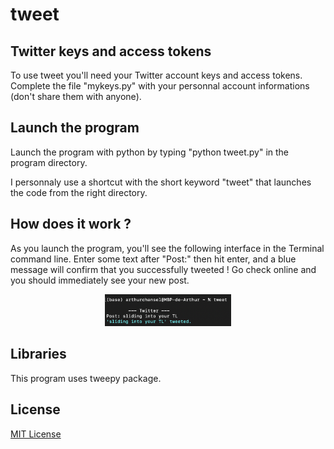 # tweet

## Twitter keys and access tokens
To use tweet you'll need your Twitter account keys and access tokens. Complete the file "mykeys.py" with your personnal account informations (don't share them with anyone).

## Launch the program
Launch the program with python by typing "python tweet.py" in the program directory.

I personnaly use a shortcut with the short keyword "tweet" that launches the code from the right directory.

## How does it work ?
As you launch the program, you'll see the following interface in the Terminal command line. Enter some text after "Post:" then hit enter, and a blue message will confirm that you successfully tweeted ! Go check online and you should immediately see your new post.

<p align="center">
  <img src="img/newtweet.png" width=40% height=40%>
</p>

## Libraries
This program uses tweepy package.

## License
[MIT License](LICENSE)
